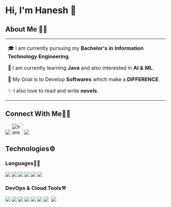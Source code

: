# Hi, I'm Hanesh 👋

## About Me 👨‍💻

<table>
  <tr>
    <td valign="center">
      
🎓 I am currently pursuing my **Bachelor's in Information Technology Engineering**.

🌱 I am currently learning **Java** and also interested in **AI & ML**.

🎯 My Goal is to Develop **Softwares** which make a **DIFFERENCE**.

✨ I also love to read and write **novels**.

    
  </tr>
  </table>

## Connect With Me👋🏼

<p align="left">  
<a href="https://www.linkedin.com/in/hanesh-iyer-2ba69528b" target="blank"><img src="https://img.icons8.com/color/35/000000/linkedin.png"/></a>
<a href="/" target="blank"><img src="https://cdn.iconscout.com/icon/free/png-256/leetcode-3629476-3031539.png" alt="haneshiyer9" height="35" width="35"/></a>
<a href="/" target="blank"><img src="https://img.icons8.com/fluency/35/000000/instagram-new.png"/></a>
</p>

## Technologies⚙️

### Languages✍🏼

<img src="https://img.icons8.com/color/35/000000/html-5--v1.png"/> <img src="https://img.icons8.com/color/35/000000/css3.png"/> <img src="https://img.icons8.com/color/35/000000/javascript--v1.png"/> <img src="https://icons8.com/icon/uJM6fQYqDaZK/typescript"/> <img src="https://img.icons8.com/icon/13441/python"/> <img src="https://img.icons8.com/color/35/000000/java-coffee-cup-logo--v2.png"/>

### DevOps & Cloud Tools⚒️

<img src="https://img.icons8.com/fluency/35/000000/visual-studio-code-2019.png"/> <img src="https://img.icons8.com/color/35/000000/intellij-idea.png"/> <img src="https://img.icons8.com/color/35/000000/google-cloud.png"/> <img src="https://img.icons8.com/color/35/000000/figma--v2.png"/> <img src="https://img.icons8.com/color/35/000000/git.png"/> <img src="https://img.icons8.com/color/35/000000/github.png"/> <img src="https://img.icons8.com/cute-clipart/35/000000/canva.png"/> <img src=""/> <img src="https://icons8.com/icon/cdYUlRaag9G9/docker"/>
